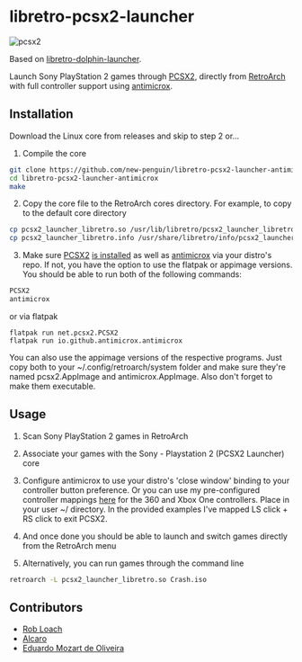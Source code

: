 # libretro-pcsx2-launcher

![pcsx2](https://github.com/new-penguin/libretro-pcsx2-launcher-antimicrox/assets/139792946/6ab78f2f-0db3-4841-b8b9-c60c318b4120)



Based on [libretro-dolphin-launcher](https://github.com/RobLoach/libretro-dolphin-launcher).

Launch Sony PlayStation 2 games through [PCSX2](https://pcsx2.net/), directly from [RetroArch](http://www.libretro.com/) with full controller support using [antimicrox](https://github.com/AntiMicroX/antimicrox/).


## Installation

Download the Linux core from releases and skip to step 2 or...

1. Compile the core
  ``` bash
  git clone https://github.com/new-penguin/libretro-pcsx2-launcher-antimicrox.git
  cd libretro-pcsx2-launcher-antimicrox
  make
  ```

2. Copy the core file to the RetroArch cores directory. For example, to copy to the default core directory
  ``` bash
  cp pcsx2_launcher_libretro.so /usr/lib/libretro/pcsx2_launcher_libretro.so
  cp pcsx2_launcher_libretro.info /usr/share/libretro/info/pcsx2_launcher_libretro.info
  ```

3. Make sure [PCSX2](https://pcsx2.net/) [is installed](https://pcsx2.net/download.html) as well as [antimicrox](https://github.com/AntiMicroX/antimicrox/) via your distro's repo. If not, you have the option to use the flatpak or appimage versions. You should be able to run both of the following commands:

  ``` bash
  PCSX2
  antimicrox
  ```
  or via flatpak
  
  ```
  flatpak run net.pcsx2.PCSX2
  flatpak run io.github.antimicrox.antimicrox
  ```
You can also use the appimage versions of the respective programs. Just copy both to your ~/.config/retroarch/system folder and make sure they're named pcsx2.AppImage and antimicrox.AppImage. Also don't forget to make them executable.

## Usage

1. Scan Sony PlayStation 2 games in RetroArch

2. Associate your games with the Sony - Playstation 2 (PCSX2 Launcher) core

3. Configure antimicrox to use your distro's 'close window' binding to your controller button preference. Or you can use my pre-configured controller mappings [here](https://ufile.io/9t4vnq6m) for the 360 and Xbox One controllers. Place in your user ~/ directory. In the provided examples I've mapped LS click + RS click to exit PCSX2.
  
3. And once done you should be able to launch and switch games directly from the RetroArch menu

3. Alternatively, you can run games through the command line
  ``` bash
  retroarch -L pcsx2_launcher_libretro.so Crash.iso
  ```

## Contributors

- [Rob Loach](http://github.com/robloach)
- [Alcaro](https://github.com/Alcaro)
- [Eduardo Mozart de Oliveira](https://github.com/coldscientist)
